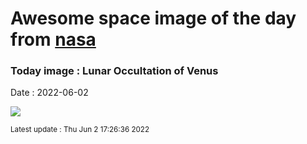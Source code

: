 
# Awesome space image of the day from [nasa](https://api.nasa.gov/)

### Today image : Lunar Occultation of Venus

Date : 2022-06-02


![](https://apod.nasa.gov/apod/image/2206/OccultationVenusQuentinGineys1024.gif)

<small>Latest update : Thu Jun  2 17:26:36 2022</small>


